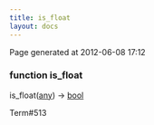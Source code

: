 ```yaml
---
title: is_float
layout: docs
---
```


<div class="bottom_right_note">Page generated at 2012-06-08 17:12</div>
<h3><span class="minor">function</span> is_float</h3>

is_float(<a href="/docs/any.html">any</a>) -> <a href="/docs/bool.html">bool</a>
<p></p>

<p><span class="extra_minor">Term#513</span></p>
